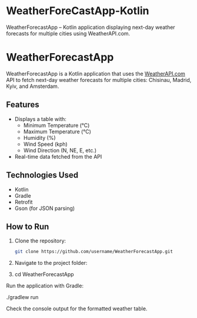 # WeatherForeCastApp-Kotlin
WeatherForecastApp – Kotlin application displaying next-day weather forecasts for multiple cities using WeatherAPI.com.


# WeatherForecastApp

WeatherForecastApp is a Kotlin application that uses the [WeatherAPI.com](https://www.weatherapi.com/) API to fetch next-day weather forecasts for multiple cities: Chisinau, Madrid, Kyiv, and Amsterdam.

## Features

- Displays a table with:
  - Minimum Temperature (°C)
  - Maximum Temperature (°C)
  - Humidity (%)
  - Wind Speed (kph)
  - Wind Direction (N, NE, E, etc.)
- Real-time data fetched from the API

## Technologies Used

- Kotlin
- Gradle
- Retrofit
- Gson (for JSON parsing)

## How to Run

1. Clone the repository:
   ```bash
   git clone https://github.com/username/WeatherForecastApp.git
2. Navigate to the project folder:

3. cd WeatherForecastApp

 Run the application with Gradle:

./gradlew run


Check the console output for the formatted weather table.
